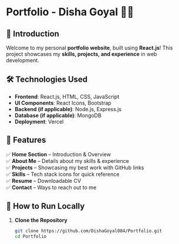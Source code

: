 # **Portfolio - Disha Goyal** 🎨🚀  

## **🌟 Introduction**  
Welcome to my personal **portfolio website**, built using **React.js**! This project showcases my **skills, projects, and experience** in web development.  

## **🛠️ Technologies Used**  
- **Frontend**: React.js, HTML, CSS, JavaScript  
- **UI Components**: React Icons, Bootstrap  
- **Backend (if applicable)**: Node.js, Express.js  
- **Database (if applicable)**: MongoDB  
- **Deployment**: Vercel  

## **📌 Features**  
✅ **Home Section** – Introduction & Overview  
✅ **About Me** – Details about my skills & experience  
✅ **Projects** – Showcasing my best work with GitHub links  
✅ **Skills** – Tech stack icons for quick reference  
✅ **Resume** – Downloadable CV  
✅ **Contact** – Ways to reach out to me  
## **🚀 How to Run Locally**  
1. **Clone the Repository**  
   ```sh
   git clone https://github.com/DishaGoyal084/Portfolio.git
   cd Portfolio
